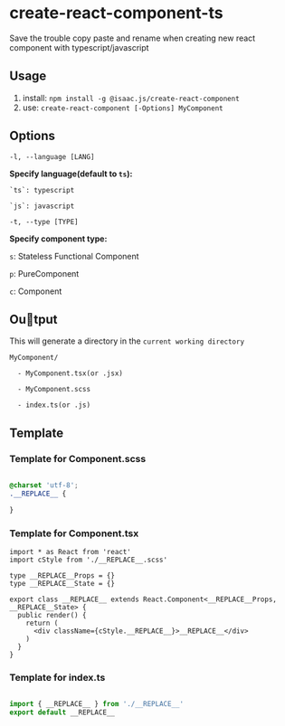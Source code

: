 # create-react-component-ts

Save the trouble copy paste and rename when creating new react component with typescript/javascript

## Usage

1. install: `npm install -g @isaac.js/create-react-component`
2. use: `create-react-component [-Options] MyComponent`

## Options

`-l, --language [LANG]`

  **Specify language(default to `ts`):**

    `ts`: typescript

    `js`: javascript

`-t, --type [TYPE]`

**Specify component type:**

  `s`: Stateless Functional Component

  `p`: PureComponent

  `c`: Component

## Output

This will generate a directory in the `current working directory`

```shell
MyComponent/

  - MyComponent.tsx(or .jsx)

  - MyComponent.scss

  - index.ts(or .js)

```

## Template

### Template for Component.scss


```scss

@charset 'utf-8';
.__REPLACE__ {

}

```

### Template for Component.tsx

``` tsx
import * as React from 'react'
import cStyle from './__REPLACE__.scss'

type __REPLACE__Props = {}
type __REPLACE__State = {}

export class __REPLACE__ extends React.Component<__REPLACE__Props, __REPLACE__State> {
  public render() {
    return (
      <div className={cStyle.__REPLACE__}>__REPLACE__</div>
    )
  }
}

```

### Template for index.ts

```ts

import { __REPLACE__ } from './__REPLACE__'
export default __REPLACE__

```
